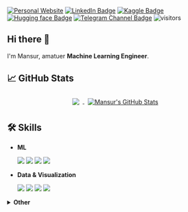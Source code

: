 [![Personal Website](https://img.shields.io/badge/personal-website-2081c1)](https://nomomon.github.io/)
[![LinkedIn Badge](https://img.shields.io/badge/linkedin-profile-2081c1)](https://www.linkedin.com/in/nomomon)
[![Kaggle Badge](https://img.shields.io/badge/kaggle-profile-2081c1)](https://www.kaggle.com/mononom)
[![Hugging face Badge](https://img.shields.io/badge/huggingface-profile-2081c1)](https://huggingface.co/nomomon)
[![Telegram Channel Badge](https://img.shields.io/badge/telegram-channel-2081c1)](https://t.me/pigeorge)
![visitors](https://visitor-badge.glitch.me/badge?page_id=nomomon.nomomon)

## Hi there 👋
I'm Mansur, amatuer **Machine Learning Engineer**.
<!-- I develop ... -->

## 📈 GitHub Stats

<p align="center">
  <a href="https://github.com/nomomon">
    <img align="center" style="margin:0.5rem" src="https://github-readme-stats.vercel.app/api/top-langs/?username=nomomon&hide=html,css&lbg_color=fefefe&title_color=121212&text_color=353535&langs_count=3" />
  </a>

  <a href="https://github.com/nomomon">
    <img align="center" style="margin:0.5rem" src="https://github-readme-stats.vercel.app/api?username=nomomon&show_icons=true&line_height=27&count_private=true&bg_color=fefefe&title_color=121212&text_color=353535" alt="Mansur's GitHub Stats" />
  </a>
</p>
  
## 🛠 Skills

- **ML**
  
  ![](https://img.shields.io/badge/Framework-Tensorflow-fe9101?style=flat&logo=Tensorflow&logoColor=white)
  ![](https://img.shields.io/badge/Library-Keras-d00101?style=flat&logo=Keras&logoColor=white)
  ![](https://img.shields.io/badge/Library-Scikit-3399cc?style=flat&logo=Scikit-learn&logoColor=white)
  ![](https://img.shields.io/badge/Library-Catboost-f00?style=flat&logoColor=white&logo=CatBoost)

  
- **Data & Visualization**

  ![](https://img.shields.io/badge/Library-Pandas-130753?style=flat&logo=Pandas&logoColor=white)
  ![](https://img.shields.io/badge/Library-Numpy-4cabcf?style=flat&logo=Numpy&logoColor=white)
  ![](https://img.shields.io/badge/Library-Matplotlib-12557c?style=flat&logo=matplotlib&logoColor=white)
  ![](https://img.shields.io/badge/Library-Seaborn-7db0bb?style=flat&logo=Seaborn&logoColor=white)

<details>
  <summary><b>Other</b></summary><br>
  
  ![](https://img.shields.io/badge/Library-PIL-a08166?style=flat&logo=PIL&logoColor=white)
  
  
  
</details> 


